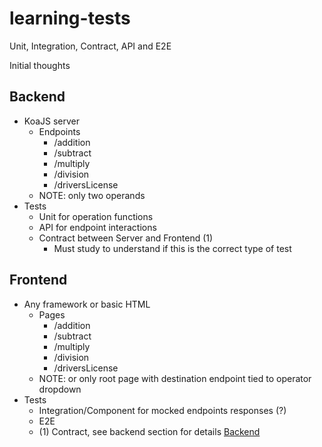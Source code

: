 # learning-tests

Unit, Integration, Contract, API and E2E

Initial thoughts

## Backend

-   KoaJS server
    -   Endpoints
        -   /addition
        -   /subtract
        -   /multiply
        -   /division
        -   /driversLicense
    -   NOTE: only two operands
-   Tests
    -   Unit for operation functions
    -   API for endpoint interactions
    -   Contract between Server and Frontend (1)
        -   Must study to understand if this is the correct type of test

## Frontend

-   Any framework or basic HTML
    -   Pages
        -   /addition
        -   /subtract
        -   /multiply
        -   /division
        -   /driversLicense
    -   NOTE: or only root page with destination endpoint tied to operator dropdown
-   Tests
    -   Integration/Component for mocked endpoints responses (?)
    -   E2E
    -   (1) Contract, see backend section for details [Backend](#backend)
